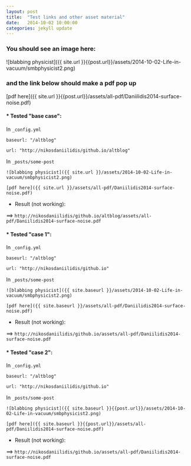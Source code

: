 ```yaml
---
layout: post
title:  "Test links and other asset material"
date:   2014-10-02 10:00:00
categories: jekyll update
---
```


### You should see an image here:

![blabbing physicist]({{ site.url }}{{post.url}}/assets/2014-10-02-Life-in-vacuum/smbphysicist2.png)

### and the link below should make a pdf pop up

[pdf here]({{ site.url }}{{post.url}}/assets/all-pdf/Daniilidis2014-surface-noise.pdf)

#### * Tested "base case":

In `_config.yml`

`baseurl: "/altblog"`

`url: "http://nikosdaniilidis/github.io/altblog"`

In `_posts/some-post`

`![blabbing physicist]({{ site.url }}/assets/2014-10-02-Life-in-vacuum/smbphysicist2.png)`

`[pdf here]({{ site.url }}/assets/all-pdf/Daniilidis2014-surface-noise.pdf)`

* Result (not working):

==> `http://nikosdaniilidis/github.io/altblog/assets/all-pdf/Daniilidis2014-surface-noise.pdf`

#### * Tested "case 1": 

In `_config.yml`

`baseurl: "/altblog"`

`url: "http://nikosdaniilidis/github.io"`

In `_posts/some-post`

`![blabbing physicist]({{ site.baseurl }}/assets/2014-10-02-Life-in-vacuum/smbphysicist2.png)`

`[pdf here]({{ site.baseurl }}/assets/all-pdf/Daniilidis2014-surface-noise.pdf)`

* Result (not working):

==> `http://nikosdaniilidis/github.io/assets/all-pdf/Daniilidis2014-surface-noise.pdf`

#### * Tested "case 2": 

In `_config.yml`

`baseurl: "/altblog"`

`url: "http://nikosdaniilidis/github.io"`

In `_posts/some-post`

`![blabbing physicist]({{ site.baseurl }}{{post.url}}/assets/2014-10-02-Life-in-vacuum/smbphysicist2.png)`

`[pdf here]({{ site.baseurl }}{{post.url}}/assets/all-pdf/Daniilidis2014-surface-noise.pdf)`

* Result (not working):

==> `http://nikosdaniilidis/github.io/assets/all-pdf/Daniilidis2014-surface-noise.pdf`


